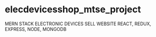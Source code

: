 # elecdevicesshop_mtse_project
MERN STACK ELECTRONIC DEVICES SELL WEBSITE REACT, REDUX, EXPRESS, NODE, MONGODB
